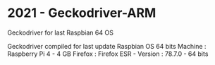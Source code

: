 # 2021 - Geckodriver-ARM
Geckodriver for last Raspbian 64 OS

Geckodriver compiled for last update Raspbian OS 64 bits
Machine : Raspberry Pi 4 - 4 GB
Firefox : Firefox ESR - Version : 78.7.0 - 64 bits
